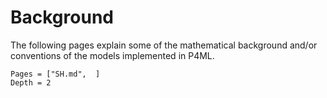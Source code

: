 # Background

The following pages explain some of the mathematical background and/or conventions of the models implemented in P4ML.

```@contents
Pages = ["SH.md",  ]
Depth = 2
```
